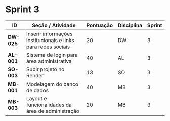 # Sprint 3

| ID      | Seção / Atividade                                   | Pontuação | Disciplina | Sprint |
|---------|-----------------------------------------------------|-----------|------------|--------|
| **DW-025**  | Inserir informações institucionais e links para redes sociais | 20        | DW         | 3 |
| **AL-001**  | Sistema de login para área administrativa         | 40        | AL         | 3 |
| **SO-003**  | Subir projeto no Render                             | 13        | SO         | 3 |
| **MB-001**  | Modelagem do banco de dados                         | 40        | MB         | 3 |
| **MB-003**  | Layout e funcionalidades da área de administração | 20        | MB         | 3 |
